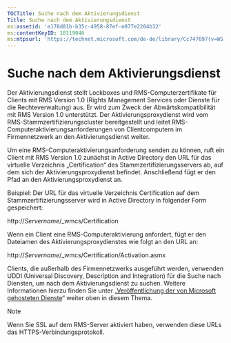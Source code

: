 ```yaml
---
TOCTitle: Suche nach dem Aktivierungsdienst
Title: Suche nach dem Aktivierungsdienst
ms:assetid: 'e178d81b-b35c-4958-87ef-e077e2204b32'
ms:contentKeyID: 18119046
ms:mtpsurl: 'https://technet.microsoft.com/de-de/library/Cc747697(v=WS.10)'
---
```


Suche nach dem Aktivierungsdienst
=================================

Der Aktivierungsdienst stellt Lockboxes und RMS-Computerzertifikate für Clients mit RMS Version 1.0 (Rights Management Services oder Dienste für die Rechteverwaltung) aus. Er wird zum Zweck der Abwärtskompatibilität mit RMS Version 1.0 unterstützt. Der Aktivierungsproxydienst wird vom RMS-Stammzertifizierungscluster bereitgestellt und leitet RMS-Computeraktivierungsanforderungen von Clientcomputern im Firmennetzwerk an den Aktivierungsdienst weiter.

Um eine RMS-Computeraktivierungsanforderung senden zu können, ruft ein Client mit RMS Version 1.0 zunächst in Active Directory den URL für das virtuelle Verzeichnis „Certification“ des Stammzertifizierungsservers ab, auf dem sich der Aktivierungsproxydienst befindet. Anschließend fügt er den Pfad an den Aktivierungsproxydienst an.

Beispiel: Der URL für das virtuelle Verzeichnis Certification auf dem Stammzertifizierungsserver wird in Active Directory in folgender Form gespeichert:

http://*Servername*/\_wmcs/Certification

Wenn ein Client eine RMS-Computeraktivierung anfordert, fügt er den Dateiamen des Aktivierungsproxydienstes wie folgt an den URL an:

http://*Servername*/\_wmcs/Certification/Activation.asmx

Clients, die außerhalb des Firmennetzwerks ausgeführt werden, verwenden UDDI (Universal Discovery, Description and Integration) für die Suche nach Diensten, um nach dem Aktivierungsdienst zu suchen. Weitere Informationen hierzu finden Sie unter „[Veröffentlichung der von Microsoft gehosteten Dienste](https://technet.microsoft.com/7ee8cb4d-1b46-48be-8a4c-5ff6a458231a)“ weiter oben in diesem Thema.

> [!NOTE]
> Wenn Sie SSL auf dem RMS-Server aktiviert haben, verwenden diese URLs das HTTPS-Verbindungsprotokoll. 